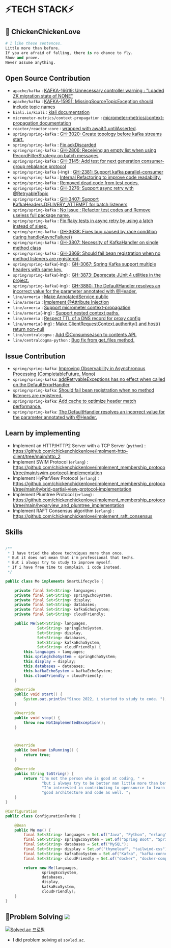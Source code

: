 # ⚡**TECH STACK**⚡
<div align="left">
  


## 👋 ChickenChickenLove 
  ```python
  # I like these sentences.
  Little more than before.
  If you are afraid of falling, there is no chance to fly.
  Show and prove.
  Never assume anything.
  ```

## Open Source Contribution
- `apache/kafka` : [KAFKA-16619: Unnecessary controller warning : "Loaded ZK migration state of NONE"](https://github.com/apache/kafka/pull/15926)
- `apache/kafka` : [KAFKA-15951: MissingSourceTopicException should include topic names](https://github.com/apache/kafka/pull/15573)
- `kiali.io/kiali` : [kiali documentation](https://github.com/kiali/kiali.io/pull/765)
- `micrometer-metrics/context-propagation` : [micrometer-metrics/context-propagation documentation](https://github.com/micrometer-metrics/context-propagation/pull/223)
- `reactor/reactor:core` : [wrapped with await().untilAsserted](https://github.com/reactor/reactor-core/pull/3779).
- `spring/spring-kafka` : [GH-3020: Create topology before kafka streams start.](https://github.com/spring-projects/spring-kafka/pull/3172)
- `spring/spring-kafka` : [Fix ackDiscarded](https://github.com/spring-projects/spring-kafka/pull/3212) 
- `spring/spring-kafka` : [GH-2806: Receiving an empty list when using RecordFilterStrategy on batch messages](https://github.com/spring-projects/spring-kafka/pull/3216)
- `spring/spring-kafka` : [GH-3145: Add test for next generation consumer-group rebalance protocol](https://github.com/spring-projects/spring-kafka/pull/3237)
- `spring/spring-kafka` (-ing) : [GH-2381: Support kafka parallel-consumer](https://github.com/spring-projects/spring-kafka/pull/3161)
- `spring/spring-kafka` : [Internal Refactoring to improve code readability.](https://github.com/spring-projects/spring-kafka/pull/3422)
- `spring/spring-kafka` : [Removed dead code from test codes.](https://github.com/spring-projects/spring-kafka/pull/3545)
- `spring/spring-kafka` : [GH-3276: Support async retry with @RetryableTopic](https://github.com/spring-projects/spring-kafka/pull/3523)
- `spring/spring-kafka` : [GH-3407: Support KafkaHeaders.DELIVERY_ATTEMPT for batch listeners](https://github.com/spring-projects/spring-kafka/pull/3539)
- `spring/spring-kafka` : [No Issue : Refactor test codes and Remove useless full package name.](https://github.com/spring-projects/spring-kafka/pull/3551)
- `spring/spring-kafka` : [Fix flaky tests in async retry by using a latch instead of sleep.](https://github.com/spring-projects/spring-kafka/pull/3563)
- `spring/spring-kafka` : [GH-3638: Fixes bug caused by race condition during handleAsyncFailure()](https://github.com/spring-projects/spring-kafka/pull/3639)
- `spring/spring-kafka` : [GH-3807: Necessity of KafkaHandler on single method class](https://github.com/spring-projects/spring-kafka/pull/3865)
- `spring/spring-kafka` : [GH-3869: Should fail bean registration when no method listeners are registered.](https://github.com/spring-projects/spring-kafka/pull/3870)
- `spring/spring-kafka`(-ing) : [GH-3067: Spring Kafka support multiple headers with same key.](https://github.com/spring-projects/spring-kafka/pull/3874)
- `spring/spring-kafka`(-ing) : [GH-3873: Deprecate JUnit 4 utilities in the project.](https://github.com/spring-projects/spring-kafka/pull/3878)
- `spring/spring-kafka`(-ing) : [GH-3880: The DefaultHandler resolves an incorrect value for the parameter annotated with @Header.](https://github.com/spring-projects/spring-kafka/pull/3881)
- `line/armeria` : [Make AnnotatedService public](https://github.com/line/armeria/pull/5628)
- `line/armeria` : [Implement @Attribute Injection](https://github.com/line/armeria/pull/5547)
- `line/armeria` : [Support micrometer context-propagation](https://github.com/line/armeria/pull/5577)
- `line/armeria`(-ing) : [Support nested context paths.](https://github.com/line/armeria/pull/5846)
- `line/armeria` : [Respect TTL of a DNS record for proxy config](https://github.com/line/armeria/pull/5960)
- `line/armeria`(-ing) : [Make ClientRequestContext.authority() and host() return non-null ](https://github.com/line/armeria/pull/5969)
- `line/centraldogma` : [Add @ConsumseJson to contents API. ](https://github.com/line/centraldogma/pull/999)
- `line/centraldogma-python` : [Bug fix from get_files method. ](https://github.com/line/centraldogma-python/pull/58)

## Issue Contribution
- `spring/spring-kafka`: [Improving Observability in Asynchronous Processing (CompletableFuture, Mono)](https://github.com/spring-projects/spring-kafka/issues/3528)
- `spring/spring-kafka`: [addRetryableExceptions has no effect when called on the DefaultErrorHandler](https://github.com/spring-projects/spring-kafka/issues/3621)
- `spring/spring-kafka`: [Should fail bean registration when no method listeners are registered.](https://github.com/spring-projects/spring-kafka/issues/3869)
- `spring/spring-kafka`: [Add cache to optimize header match performance.](https://github.com/spring-projects/spring-kafka/issues/3879)
- `spring/spring-kafka`: [The DefaultHandler resolves an incorrect value for the parameter annotated with @Header.](https://github.com/spring-projects/spring-kafka/issues/3880)


## Learn by implementing
- Implement an HTTP/HTTP2 Server with a TCP Server (`python`) : https://github.com/chickenchickenlove/implment-http-client/tree/main/http_2
- Implement SWIM Protocol (`erlang`) : https://github.com/chickenchickenlove/implement_membership_protocol/tree/main/swim-portocol-implementation
- Implement HyParView Protocol (`erlang`) : https://github.com/chickenchickenlove/implement_membership_protocol/tree/main/hybrid-partial-view-protocol-implementation
- Implement Plumtree Protocol (`erlang`) : https://github.com/chickenchickenlove/implement_membership_protocol/tree/main/hyparview_and_plumtree_implementation
- Implement RAFT Consensus algorithm (`erlang`) : https://github.com/chickenchickenlove/implement_raft_consensus

## Skills

```java

/**
 * I have tried the above techniques more than once.
 * But it does not mean that i'm professional that techs.
 * But i always try to study to improve myself.
 * If i have free time to complain, i code instead.
 */

public class Me implements SmartLifecycle {

    private final Set<String> languages;
    private final Set<String> springEchoSystem;
    private final Set<String> display;
    private final Set<String> databases;
    private final Set<String> kafkaEchoSystem;
    private final Set<String> cloudFriendly;

    public Me(Set<String> languages,
              Set<String> springEchoSystem,
              Set<String> display,
              Set<String> databases,
              Set<String> kafkaEchoSystem,
              Set<String> cloudFriendly) {
        this.languages = languages;
        this.springEchoSystem = springEchoSystem;
        this.display = display;
        this.databases = databases;
        this.kafkaEchoSystem = kafkaEchoSystem;
        this.cloudFriendly = cloudFriendly;
    }

    @Override
    public void start() {
        System.out.println("Since 2022, i started to study to code. ");
    }

    @Override
    public void stop() {
        throw new NotImplementedException();
    }



    @Override
    public boolean isRunning() {
        return true;
    }

    @Override
    public String toString() {
        return "I'm not the person who is good at coding, " +
                "but i always try to be better man little more than before. " +
                "I'm interested in contributing to opensource to learn about " +
                "good architecture and code as well. ";
    }
}

@Configuration
public class ConfigurationForMe {

    @Bean
    public Me me() {
        final Set<String> languages = Set.of("Java", "Python", "erlang");
        final Set<String> springEcoSystem = Set.of("Spring Boot", "Spring MVC", "Spring Security", "Spring Batch", "Spring Data JPA");
        final Set<String> databases = Set.of("MySQL");
        final Set<String> display = Set.of("thymeleaf", "tailwind-css");
        final Set<String> kafkaEcoSystem = Set.of("Kafka", "kafka-connect", "schema-registry", "kafka-streams", "ksqlDB");
        final Set<String> cloudFriendly = Set.of("docker", "docker-compose", "kubernetes", "helm", "prometheus", "istio", "fluent-bit");

        return new Me(languages, 
                springEcoSystem,
                databases,
                display,
                kafkaEcoSystem,
                cloudFriendly);
    }
}
```

## 👋Problem Solving <img src="https://img.shields.io/badge/Python-black?style=for-the-badge&logo=Python&logoColor=#3776AB"/>

[![Solved.ac
프로필](http://mazassumnida.wtf/api/v2/generate_badge?boj=chickenchickenlove)](https://solved.ac/chickenchickenlove)
<br/>
- I did problem solving at `sovled.ac`.
<br/>



<!--
**chickenchickenlove/chickenchickenlove** is a ✨ _special_ ✨ repository because its `README.md` (this file) appears on your GitHub profile.

Here are some ideas to get you started:

- 🔭 I’m currently working on ...
- 🌱 I’m currently learning ...
- 👯 I’m looking to collaborate on ...
- 🤔 I’m looking for help with ...
- 💬 Ask me about ...
- 📫 How to reach me: ...
- 😄 Pronouns: ...
- ⚡ Fun fact: ...
-->
